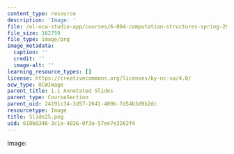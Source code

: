 ```yaml
---
content_type: resource
description: 'Image: '
file: /ol-ocw-studio-app/courses/6-004-computation-structures-spring-2017/610b83463c1a40360f3a57ee7e3262f4_Slide25.png
file_size: 162759
file_type: image/png
image_metadata:
  caption: ''
  credit: ''
  image-alt: ''
learning_resource_types: []
license: https://creativecommons.org/licenses/by-nc-sa/4.0/
ocw_type: OCWImage
parent_title: 1.1 Annotated Slides
parent_type: CourseSection
parent_uid: 24191c34-3d57-2641-409b-fd54b3d9b2dc
resourcetype: Image
title: Slide25.png
uid: 610b8346-3c1a-4036-0f3a-57ee7e3262f4
---
```

Image: 